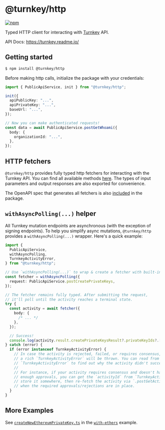 # @turnkey/http

[![npm](https://img.shields.io/npm/v/@turnkey/http?color=%234C48FF)](https://www.npmjs.com/package/@turnkey/http)

Typed HTTP client for interacting with [Turnkey](https://turnkey.io) API.

API Docs: https://turnkey.readme.io/

## Getting started

```bash
$ npm install @turnkey/http
```

Before making http calls, initialize the package with your credentials:

```typescript
import { PublicApiService, init } from "@turnkey/http";

init({
  apiPublicKey: "...",
  apiPrivateKey: "...",
  baseUrl: "...",
});

// Now you can make authenticated requests!
const data = await PublicApiService.postGetWhoami({
  body: {
    organizationId: "...",
  },
});
```

## HTTP fetchers

`@turnkey/http` provides fully typed http fetchers for interacting with the Turnkey API. You can find all available methods [here](/packages/http/src/__generated__/services/coordinator/public/v1/public_api.fetcher.ts). The types of input parameters and output responses are also exported for convenience.

The OpenAPI spec that generates all fetchers is also [included](/packages/http/src/__generated__/services/coordinator/public/v1/public_api.swagger.json) in the package.

## `withAsyncPolling(...)` helper

All Turnkey mutation endpoints are asynchronous (with the exception of signing endpoints). To help you simplify async mutations, `@turnkey/http` provides a `withAsyncPolling(...)` wrapper. Here's a quick example:

```typescript
import {
  PublicApiService,
  withAsyncPolling,
  TurnkeyActivityError,
} from "@turnkey/http";

// Use `withAsyncPolling(...)` to wrap & create a fetcher with built-in async polling support
const fetcher = withAsyncPolling({
  request: PublicApiService.postCreatePrivateKeys,
});

// The fetcher remains fully typed. After submitting the request,
// it'll poll until the activity reaches a terminal state.
try {
  const activity = await fetcher({
    body: {
      /* ... */
    },
  });

  // Success!
  console.log(activity.result.createPrivateKeysResult?.privateKeyIds?.[0]);
} catch (error) {
  if (error instanceof TurnkeyActivityError) {
    // In case the activity is rejected, failed, or requires consensus,
    // a rich `TurnkeyActivityError` will be thrown. You can read from
    // `TurnkeyActivityError` to find out why the activity didn't succeed.
    //
    // For instance, if your activity requires consensus and doesn't have
    // enough approvals, you can get the `activityId` from `TurnkeyActivityError`,
    // store it somewhere, then re-fetch the activity via `.postGetActivity(...)`
    // when the required approvals/rejections are in place.
  }
}
```

## More Examples

See [`createNewEthereumPrivateKey.ts`](/examples/with-ethers/src/createNewEthereumPrivateKey.ts) in the [`with-ethers`](/examples/with-ethers/) example.
